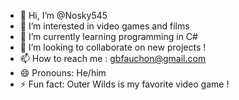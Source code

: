 - 👋 Hi, I’m @Nosky545
- 👀 I’m interested in video games and films
- 🌱 I’m currently learning programming in C#
- 💞️ I’m looking to collaborate on new projects !
- 📫 How to reach me : gbfauchon@gmail.com
- 😄 Pronouns: He/him
- ⚡ Fun fact: Outer Wilds is my favorite video game !

<!---
Nosky545/Nosky545 is a ✨ special ✨ repository because its `README.md` (this file) appears on your GitHub profile.
You can click the Preview link to take a look at your changes.
--->
